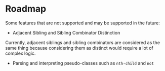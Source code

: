 # Roadmap

Some features that are not supported and may be supported in the future:

- Adjacent Sibling and Sibling Combinator Distinction

Currently, adjacent siblings and sibling combinators are considered as the same thing because considering them as distinct would require a lot of complex logic.

- Parsing and interpreting pseudo-classes such as `nth-child` and `not`
